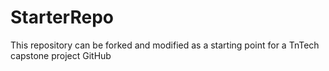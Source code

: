 # StarterRepo
This repository can be forked and modified as a starting point for a TnTech capstone project GitHub
